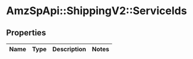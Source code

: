 # AmzSpApi::ShippingV2::ServiceIds

## Properties
Name | Type | Description | Notes
------------ | ------------- | ------------- | -------------

